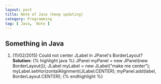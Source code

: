 ```yaml
---
layout: post
title: Note of Java (keep updating)
category: Programming
tag: [ Java,  Note ]
---
```


## Something in Java

1. (11/02/2015) Could not center JLabel in JPanel's BorderLayout?  
	**Solution:**
{% highlight java %}
JPanel myPanel = new JPanel(new BorderLayout());
JLabel myLabel = new JLabel("make me center");
myLabel.setHorizontalAlignment(JLabel.CENTER);
myPanel.add(label, BorderLayout.CENTER);
{% endhighlight %}